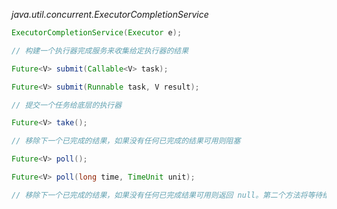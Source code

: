 *java.util.concurrent.ExecutorCompletionService<V>*
```java
ExecutorCompletionService(Executor e);

// 构建一个执行器完成服务来收集给定执行器的结果

Future<V> submit(Callable<V> task);

Future<V> submit(Runnable task, V result);

// 提交一个任务给底层的执行器

Future<V> take();

// 移除下一个已完成的结果，如果没有任何已完成的结果可用则阻塞

Future<V> poll();

Future<V> poll(long time, TimeUnit unit);

// 移除下一个已完成的结果，如果没有任何已完成结果可用则返回 null。第二个方法将等待给定的时间

```